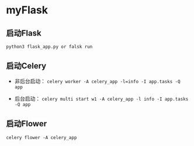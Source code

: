 # myFlask

## 启动Flask

`python3 flask_app.py or falsk run`

## 启动Celery

* 非后台启动：
`celery worker -A celery_app -l=info -I app.tasks -Q app`

* 后台启动：
`celery multi start w1 -A celery_app -l info -I app.tasks -Q app`

## 启动Flower

`celery flower -A celery_app`

